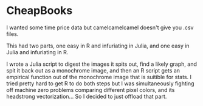 # CheapBooks
I wanted some time price data but camelcamelcamel doesn't give you .csv files. 

This had two parts, one easy in R and infuriating in Julia, and one easy in Julia and infuriating in R.

I wrote a Julia script to digest the images it spits out, find a likely graph, and spit it back out as a monochrome image, and then an R script gets an empirical function out of the monochrome image that is suitible for stats. I tried pretty hard to get R to do both steps but I was simultaneously fighting off machine zero problems comparing different pixel colors, and its headstrong vectorization... So I decided to just offload that part.


